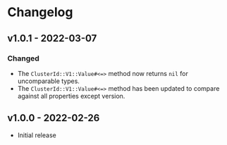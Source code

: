 # Changelog

## v1.0.1 - 2022-03-07
### Changed
- The `ClusterId::V1::Value#<=>` method now returns `nil` for uncomparable types.
- The `ClusterId::V1::Value#<=>` method has been updated to compare against all properties except version.

## v1.0.0 - 2022-02-26
- Initial release
